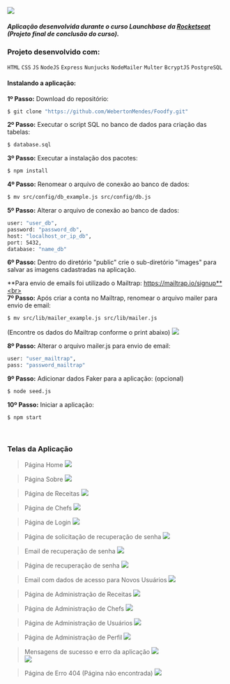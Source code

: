 ![](https://raw.githubusercontent.com/WebertonMendes/Foodfy/main/public/assets/logo_black.png)
<br>
##### Aplicação desenvolvida durante o curso Launchbase da <a href="https://rocketseat.com.br/" target="_blank">Rocketseat</a> (Projeto final de conclusão do curso).

### Projeto desenvolvido com:
`HTML` `CSS` `JS` `NodeJS` `Express` `Nunjucks` `NodeMailer` `Multer` `BcryptJS` `PostgreSQL`
<br>
#### Instalando a aplicação:

**1º Passo:** Download do repositório:
```sh
$ git clone "https://github.com/WebertonMendes/Foodfy.git"
```

**2º Passo:** Executar o script SQL no banco de dados para criação das tabelas:
```sh
$ database.sql
```

**3º Passo:** Executar a instalação dos pacotes:
```sh
$ npm install
```

**4º Passo:** Renomear o arquivo de conexão ao banco de dados:
```sh
$ mv src/config/db_example.js src/config/db.js
```

**5º Passo:** Alterar o arquivo de conexão ao banco de dados:
```sh
user: "user_db",
password: "password_db",
host: "localhost_or_ip_db",
port: 5432,
database: "name_db"
```

**6º Passo:** Dentro do diretório "public" crie o sub-diretório "images" para salvar as imagens cadastradas na aplicação.
<br>

**Para envio de emails foi utilizado o Mailtrap: https://mailtrap.io/signup**<br><br>
**7º Passo:** Após criar a conta no Mailtrap, renomear o arquivo mailer para envio de email:
```sh
$ mv src/lib/mailer_example.js src/lib/mailer.js
```

(Encontre os dados do Mailtrap conforme o print abaixo)
![](https://raw.githubusercontent.com/WebertonMendes/Foodfy/master/screen/Foodfy01_MailtrapData.png)<br>

**8º Passo:** Alterar o arquivo mailer.js para envio de email:
```sh
user: "user_mailtrap",
pass: "password_mailtrap"
```

**9º Passo:** Adicionar dados Faker para a aplicação: (opcional)
```sh
$ node seed.js
```

**10º Passo:** Iniciar a aplicação:
```sh
$ npm start
```
<br>

### Telas da Aplicação

> Página Home
![](https://raw.githubusercontent.com/WebertonMendes/Foodfy/master/screen/Foodfy02_Home.png)<br>

> Página Sobre
![](https://raw.githubusercontent.com/WebertonMendes/Foodfy/master/screen/Foodfy03_About.png?raw=true)<br>

> Página de Receitas
![](https://raw.githubusercontent.com/WebertonMendes/Foodfy/master/screen/Foodfy04_SiteRecipes.png?raw=true)<br>

> Página de Chefs
![](https://raw.githubusercontent.com/WebertonMendes/Foodfy/master/screen/Foodfy05_SiteChefs.png?raw=true)<br>

> Página de Login
![](https://raw.githubusercontent.com/WebertonMendes/Foodfy/master/screen/Foodfy06_Login.png?raw=true)<br>

> Página de solicitação de recuperação de senha
![](https://raw.githubusercontent.com/WebertonMendes/Foodfy/master/screen/Foodfy07_Recover.png?raw=true)<br>

> Email de recuperação de senha
![](https://raw.githubusercontent.com/WebertonMendes/Foodfy/master/screen/Foodfy08_RecoverMail.png?raw=true)<br>

> Página de recuperação de senha
![](https://raw.githubusercontent.com/WebertonMendes/Foodfy/master/screen/Foodfy09_Recovery.png?raw=true)<br>

> Email com dados de acesso para Novos Usuários
![](https://raw.githubusercontent.com/WebertonMendes/Foodfy/master/screen/Foodfy10_NewUser.png?raw=true)<br>

> Página de Administração de Receitas
![](https://raw.githubusercontent.com/WebertonMendes/Foodfy/master/screen/Foodfy11_AdminRecipes.png?raw=true)<br>

> Página de Administração de Chefs
![](https://raw.githubusercontent.com/WebertonMendes/Foodfy/master/screen/Foodfy12_AdminChefs.png?raw=true)<br>

> Página de Administração de Usuários
![](https://raw.githubusercontent.com/WebertonMendes/Foodfy/master/screen/Foodfy13_AdminUsers.png?raw=true)<br>

> Página de Administração de Perfil
![](https://raw.githubusercontent.com/WebertonMendes/Foodfy/master/screen/Foodfy14_AdminProfile.png?raw=true)<br>

> Mensagens de sucesso e erro da aplicação
![](https://raw.githubusercontent.com/WebertonMendes/Foodfy/master/screen/Foodfy15_SuccessMessages.png?raw=true)<br>
![](https://raw.githubusercontent.com/WebertonMendes/Foodfy/master/screen/Foodfy16_ErrorMessages.png?raw=true)<br>

> Página de Erro 404 (Página não encontrada)
![](https://raw.githubusercontent.com/WebertonMendes/Foodfy/master/screen/Foodfy17_Error404.png?raw=true)<br>